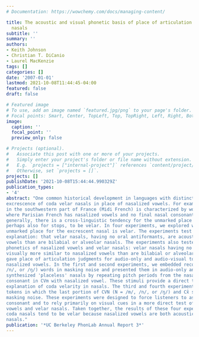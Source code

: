 ```yaml
---
# Documentation: https://wowchemy.com/docs/managing-content/

title: The acoustic and visual phonetic basis of place of articulation in excrescent
  nasals
subtitle: ''
summary: ''
authors:
- Keith Johnson
- Christian T. DiCanio
- Laurel MacKenzie
tags: []
categories: []
date: '2007-01-01'
lastmod: 2021-10-08T11:44:45-04:00
featured: false
draft: false

# Featured image
# To use, add an image named `featured.jpg/png` to your page's folder.
# Focal points: Smart, Center, TopLeft, Top, TopRight, Left, Right, BottomLeft, Bottom, BottomRight.
image:
  caption: ''
  focal_point: ''
  preview_only: false

# Projects (optional).
#   Associate this post with one or more of your projects.
#   Simply enter your project's folder or file name without extension.
#   E.g. `projects = ["internal-project"]` references `content/project/deep-learning/index.md`.
#   Otherwise, set `projects = []`.
projects: []
publishDate: '2021-10-08T15:44:44.990329Z'
publication_types:
- '4'
abstract: "One common historical development in languages with distinctively nasalized vowels is the
excrescence of coda velar nasals in place of nasalized vowels. For example, the dialect of French spoken
in the southwestern part of France (Midi French) is characterized by words ending in the velar nasal [ŋ]
where Parisian French has nasalized vowels and no final nasal consonant ([savɔ̃]~[savɔŋ] 'soap'). More
generally, there is a cross-linguistic tendency for the unmarked place of articulation for coda nasals, and
perhaps also for stops, to be velar. In four experiments, we explored why the cross-linguistically
unmarked place for the excrescent nasal is velar. The experiments test Ohala's (1975) acoustic
explanation: that velar nasals, having no oral antiformants, are acoustically more similar to nasalized
vowels than are bilabial or alveolar nasals. The experiments also tested an explanation based on the visual
phonetics of nasalized vowels and velar nasals: velar nasals having no visible consonant articulation are
visually more similar to nasalized vowels than are bilabial or alveolar nasals. American English listeners
gave place of articulation judgments for audio-only and audio-visual tokens ending in nasal consonants or
nasalized vowels. In the first and second experiments, we embedded recorded tokens of CVN (N = /m/,
/n/, or /ŋ/) words in masking noise and presented them in audio-only and audio-visual trials. We also
synthesized 'placeless' nasals by repeating pitch periods from the nasalized vowel to replace the final
consonant in CVm with nasalized vowel. These stimuli provide a direct test of Ohala's acoustic
explanation of coda velarity in nasals. The third and fourth experiments extended these results with
tokens in which the last portion of CVN (N = /m/, /n/, or /ŋ/) and Cx̃ syllables were obscured with
masking noise. These experiments were designed to force listeners to assume the existence of a final
consonant and to rely primarily on visual cues in a more direct test of the visual similarity of nasalized
vowels and velar nasals. Taken together, the results of these four experiments suggest that excrescent
coda nasals tend to be velar because nasalized vowels are both acoustically and visually similar to velar
nasals."
publication: '*UC Berkeley PhonLab Annual Report 3*'
---
```

